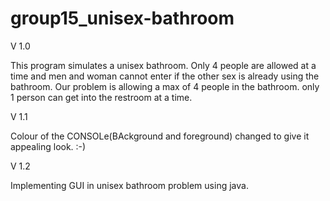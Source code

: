group15_unisex-bathroom
=======================

V 1.0

This program simulates a unisex bathroom. 
Only 4 people are allowed at a time and men and 
woman cannot enter if the other sex is already using the bathroom.
Our problem is allowing a max of 4 people in the bathroom.
only 1 person can get into the restroom at a time.

V 1.1

Colour of the CONSOLe(BAckground and foreground) changed to give it appealing look. :-)

V 1.2

Implementing GUI in unisex bathroom problem using java.
